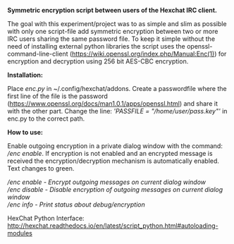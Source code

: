 <b>Symmetric encryption script between users of the Hexchat IRC client.</b>

The goal with this experiment/project was to as simple and slim as possible with only one script-file add symmetric encryption between two or more IRC users sharing the same password file. To keep it simple without the need of installing external python libraries the script uses the openssl-command-line-client (https://wiki.openssl.org/index.php/Manual:Enc(1)) for encryption and decryption using 256 bit AES-CBC encryption. 


<b>Installation:</b>

Place <i>enc.py</i> in ~/.config/hexchat/addons. Create a passwordfile where the first line of the file is the password (https://www.openssl.org/docs/man1.0.1/apps/openssl.html) and share it with the other part. Change the line: <i>'PASSFILE = "/home/user/pass.key"'</i> in enc.py to the correct path.

<b>How to use:</b>

Enable outgoing encryption in a private dialog window with the command: <i>/enc enable</i>. If encryption is not enabled and an encrypted message is received the encryption/decryption mechanism is automatically enabled. Text changes to green.

<i>/enc enable   - Encrypt outgoing messages on current dialog window </i><br>
<i>/enc disable  - Disable encryption of outgoing messages on current dialog window</i> <br>
<i>/enc info     - Print status about debug/encryption</i>

HexChat Python Interface: http://hexchat.readthedocs.io/en/latest/script_python.html#autoloading-modules
